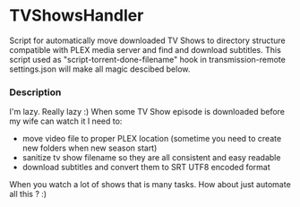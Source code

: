 # TVShowsHandler
Script for automatically move downloaded TV Shows to directory structure compatible with PLEX media server and find and download subtitles.
This script used as "script-torrent-done-filename" hook in transmission-remote settings.json will make all magic descibed below.

### Description
I'm lazy. Really lazy :) When some TV Show episode is downloaded before my wife can watch it I need to:
- move video file to proper PLEX location (sometime you need to create new folders when new season start)
- sanitize tv show filename so they are all consistent and easy readable
- download subtitles and convert them to SRT UTF8 encoded format

When you watch a lot of shows that is many tasks. How about just automate all this ? :)



